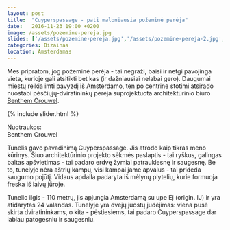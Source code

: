 ```yaml
---
layout: post
title:  "Cuyperspassage - pati maloniausia požeminė perėja"
date:   2016-11-23 19:00 +0200
image: /assets/pozemine-pereja.jpg
slides: ['/assets/pozemine-pereja.jpg','/assets/pozemine-pereja-2.jpg','/assets/pozemine-pereja-3.jpg','/assets/pozemine-pereja-4.jpg']
categories: Dizainas
location: Amsterdamas
---
```

<p>
Mes pripratom, jog požeminė perėja - tai negraži, baisi ir netgi pavojinga vieta, kurioje gali atsitikti bet kas (ir dažniausiai nelabai gero). Daugumai miestų reikia imti pavyzdį iš Amsterdamo, ten po centrine stotimi atsirado nuostabi pėsčiųjų-dviratininkų perėja suprojektuota architektūrinio biuro <a href="http://benthemcrouwel.com/" target="_blank"> Benthem Crouwel</a>.
</p>

{% include slider.html %}
<div class="lighter smaller" style="margin:12px 0;">Nuotraukos: <br />
Benthem Crouwel
</div>

<p>Tunelis gavo pavadinimą Cuyperspassage. Jis atrodo kaip tikras meno kūrinys. Šiuo architektūrinio projekto sėkmės paslaptis - tai ryškus, galingas baltas apšvietimas - tai padaro erdvę žymiai patrauklesnę ir saugesnę. Be to, tunelyje nėra aštrių kampų, visi kampai jame apvalus - tai prideda saugumo pojūtį. Vidaus apdaila padaryta iš mėlynų plytelių, kurie formuoja freska iš laivų jūroje.</p>


<p> Tunelio ilgis - 110 metrų, jis apjungia Amsterdamą su upe Ej (<span class="italic smaller">origin. IJ</span>) ir yra atidarytas 24 valandas. Tunelyje yra dvejų juostų judėjimas: viena pusė skirta dviratininkams, o kita - pėstiesiems, tai padaro Cuyperspassage dar labiau patogesniu ir saugesniu.
</p>
